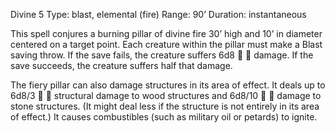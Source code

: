 Divine 5
Type: blast, elemental (fire)
Range: 90’
Duration: instantaneous

This spell conjures a burning pillar of divine fire 30’ high and 10’ in diameter centered on a target point. Each creature within the pillar must make a Blast saving throw. If the save fails, the creature suffers 6d8   damage. If the save succeeds, the creature suffers half that damage.

The fiery pillar can also damage structures in its area of effect. It deals up to 6d8/3   structural damage to wood structures and 6d8/10   damage to stone structures. (It might deal less if the structure is not entirely in its area of effect.) It causes combustibles (such as military oil or petards) to ignite.